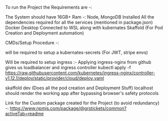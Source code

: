 To run the Project the Requirements are -:

The System should have 16GB+ Ram -:
Node, MongoDB Installed
All the dependencies required for all the services (mentioned in package.json)
Docker Desktop Connected to WSL along with kubernates 
Skaffold (For Pod Creation and Deployment automation)


CMDs/Setup Procedure -:

will be required to setup a kubernates-secrets (For JWT, stripe envs)

Will be required to setup ingress :-
Applying ingress-nginx from github gives us loadbalancer and ingress controller
kubectl apply -f https://raw.githubusercontent.com/kubernetes/ingress-nginx/controller-v1.12.1/deploy/static/provider/cloud/deploy.yaml

skaffold dev (Does all the pod creation and Deployment Stuff)
localhost should render the working app after bypassing browser's safety protocols

Link for the Custom package created for the Project (to avoid redundancy)
-: https://www.npmjs.com/package/@grstickets/common?activeTab=readme



